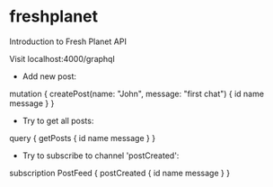 # freshplanet

Introduction to Fresh Planet API

Visit localhost:4000/graphql

- Add new post:

mutation {
  createPost(name: "John", message: "first chat") {
    id
    name
    message
  }
}

- Try to get all posts:

query {
  getPosts {
    id
    name
    message
  }
}

- Try to subscribe to channel 'postCreated':

subscription PostFeed {
  postCreated {
    id
    name
    message
  }
}
